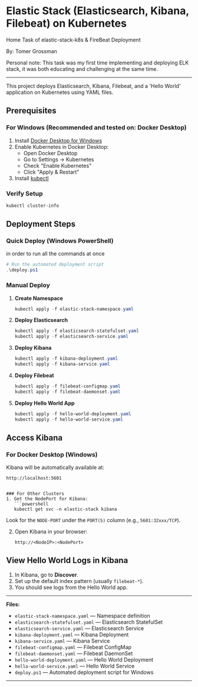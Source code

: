 # Elastic Stack (Elasticsearch, Kibana, Filebeat) on Kubernetes
Home Task of elastic-stack-k8s &amp; FireBeat Deployment

By: Tomer Grossman


Personal note:
This task was my first time implementing and deploying ELK stack, it was both educating and challenging at the same time.
___

This project deploys Elasticsearch, Kibana, Filebeat, and a 'Hello World' application on Kubernetes using YAML files.

## Prerequisites

### For Windows (Recommended and tested on: Docker Desktop)
1. Install [Docker Desktop for Windows](https://www.docker.com/products/docker-desktop/)
2. Enable Kubernetes in Docker Desktop:
   - Open Docker Desktop
   - Go to Settings → Kubernetes
   - Check "Enable Kubernetes"
   - Click "Apply & Restart"
3. Install [kubectl](https://kubernetes.io/docs/tasks/tools/)


### Verify Setup
```powershell
kubectl cluster-info
```

## Deployment Steps


### Quick Deploy (Windows PowerShell)
in order to run all the commands at once
```powershell
# Run the automated deployment script
.\deploy.ps1
```

### Manual Deploy
1. **Create Namespace**
   ```powershell
   kubectl apply -f elastic-stack-namespace.yaml
   ```

2. **Deploy Elasticsearch**
   ```powershell
   kubectl apply -f elasticsearch-statefulset.yaml
   kubectl apply -f elasticsearch-service.yaml
   ```

3. **Deploy Kibana**
   ```powershell
   kubectl apply -f kibana-deployment.yaml
   kubectl apply -f kibana-service.yaml
   ```

4. **Deploy Filebeat**
   ```powershell
   kubectl apply -f filebeat-configmap.yaml
   kubectl apply -f filebeat-daemonset.yaml
   ```

5. **Deploy Hello World App**
   ```powershell
   kubectl apply -f hello-world-deployment.yaml
   kubectl apply -f hello-world-service.yaml
   ```

## Access Kibana

### For Docker Desktop (Windows)
Kibana will be automatically available at:
```
http://localhost:5601
```

```

### For Other Clusters
1. Get the NodePort for Kibana:
   ```powershell
   kubectl get svc -n elastic-stack kibana
   ```
   Look for the `NODE-PORT` under the `PORT(S)` column (e.g., `5601:32xxx/TCP`).

2. Open Kibana in your browser:
   ```
   http://<NodeIP>:<NodePort>
   ```

## View Hello World Logs in Kibana

1. In Kibana, go to **Discover**.
2. Set up the default index pattern (usually `filebeat-*`).
3. You should see logs from the Hello World app.

---

**Files:**
- `elastic-stack-namespace.yaml` — Namespace definition
- `elasticsearch-statefulset.yaml` — Elasticsearch StatefulSet
- `elasticsearch-service.yaml` — Elasticsearch Service
- `kibana-deployment.yaml` — Kibana Deployment
- `kibana-service.yaml` — Kibana Service
- `filebeat-configmap.yaml` — Filebeat ConfigMap
- `filebeat-daemonset.yaml` — Filebeat DaemonSet
- `hello-world-deployment.yaml` — Hello World Deployment
- `hello-world-service.yaml` — Hello World Service
- `deploy.ps1` — Automated deployment script for Windows

---

